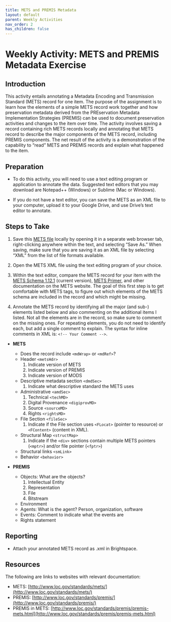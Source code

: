 ```yaml
---
title: METS and PREMIS Metadata
layout: default
parent: Weekly Activities
nav_order: 2
has_children: false
---
```


# Weekly Activity: METS and PREMIS Metadata Exercise

## Introduction
This activity entails annotating a Metadata Encoding and Transmission Standard (METS) record for one item. The purpose of the assignment is to learn how the elements of a simple METS record work together and how preservation metadata derived from the PREservation Metadata Implementation Strategies (PREMIS) can be used to document preservation activities and changes to the item over time. The activity involves saving a record containing rich METS records locally and annotating that METS record to describe the major components of the METS record, including PREMIS components. The net result of the activity is a demonstration of the capability to “read” METS and PREMIS records and explain what happened to the item.

## Preparation

- To do this activity, you will need to use a text editing program or application to annotate the data. Suggested text editors that you may download are Notepad++ (Windows) or Sublime (Mac or Windows).

- If you do not have a text editor, you can save the METS as an XML file to your computer, upload it to your Google Drive, and use Drive’s text editor to annotate.

## Steps to Take

1. Save this [METS file](http://www.loc.gov/standards/premis/louis-2-1-mets.xml) locally by opening it in a separate web browser tab, right-clicking anywhere within the text, and selecting “Save As.” When saving, make sure that you are saving it as an XML file by selecting “XML” from the list of file formats available.

2. Open the METS XML file using the text editing program of your choice.

3. Within the text editor, compare the METS record for your item with the [METS Schema 1.12.1](https://www.loc.gov/standards/mets/mets-schemadocs.html) (current version), [METS Primer](https://www.loc.gov/standards/mets/METSPrimer.pdf), and other documentation on the METS website. The goal of this first step is to get comfortable with METS tags, to figure out which elements of the METS schema are included in the record and which might be missing.

4. Annotate the METS record by identifying all the major (and sub-) elements listed below and also commenting on the additional items I listed. Not all the elements are in the record, so make sure to comment on the missing ones. For repeating elements, you do not need to identify each, but add a single comment to explain. The syntax for inline comments in XML is: `<!-- Your Comment -->`.

- **METS**
  - Does the record include `<mdWrap>` or `<mdRef>`?
  - Header `<metsHdr>` 
    1. Indicate version of METS
    2. Indicate version of PREMIS
    3. Indicate version of MODS
  - Descriptive metadata section `<dmdSec>` 
    1. Indicate what descriptive standard the METS uses
  - Administrative `<amdSec>` 
    1. Technical `<techMD>`
    2. Digital Provenance `<digiprovMD>`
    3. Source `<sourceMD>`
    4. Rights `<rightsMD>`
  - File Section `<fileSec>`
    1. Indicate if the File section uses `<FLocat>` (pointer to resource) or `<FContent>` (content in XML).
  - Structural Map `<structMap>`
    1. Indicate if the `<div>` sections contain multiple METS pointers (`<mptr>`) and/or file pointer (`<fptr>`)
  - Structural links `<smLink>` 
  - Behavior `<behavior>` 

- **PREMIS**
  - Objects: What are the objects?
    1. Intellectual Entity
    2. Representation
    3. File
    4. Bitstream
  - Environment
  - Agents: What is the agent? Person, organization, software
  - Events: Comment to indicate what the events are
  - Rights statement 

## Reporting
- Attach your annotated METS record as .xml in Brightspace.

## Resources
The following are links to websites with relevant documentation:
- METS: [http://www.loc.gov/standards/mets/](http://www.loc.gov/standards/mets/)
- PREMIS: [http://www.loc.gov/standards/premis/](http://www.loc.gov/standards/premis/)
- PREMIS in METS: [http://www.loc.gov/standards/premis/premis-mets.html](http://www.loc.gov/standards/premis/premis-mets.html)
